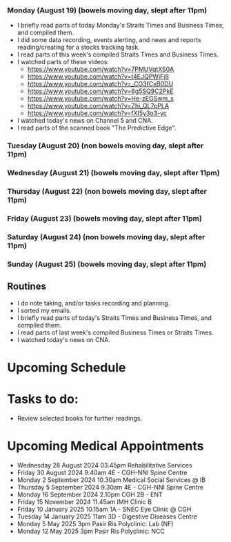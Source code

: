 ### Monday (August 19) (bowels moving day, slept after 11pm)
- I briefly read parts of today Monday's Straits Times and Business Times, and compiled them.
- I did some data recording, events alerting, and news and reports reading/creating for a stocks tracking task.
- I read parts of this week's compiled Straits Times and Business Times.
- I watched parts of these videos:
    - https://www.youtube.com/watch?v=7PMUVqtXS0A
    - https://www.youtube.com/watch?v=t4EJQPWjFj8
    - https://www.youtube.com/watch?v=_CO3fCxB0DU
    - https://www.youtube.com/watch?v=6g5SQ9C2PkE
    - https://www.youtube.com/watch?v=He-zEGSwm_s
    - https://www.youtube.com/watch?v=Zhi_QL7pPLA
    - https://www.youtube.com/watch?v=fXI5y3o3-yc
- I watched today's news on Channel 5 and CNA.
- I read parts of the scanned book "The Predictive Edge".

### Tuesday (August 20) (non bowels moving day, slept after 11pm)


### Wednesday (August 21) (bowels moving day, slept after 11pm)


### Thursday (August 22) (non bowels moving day, slept after 11pm)


### Friday (August 23) (bowels moving day, slept after 11pm)


### Saturday (August 24) (non bowels moving day, slept after 11pm)


### Sunday (August 25) (bowels moving day, slept after 11pm)




## Routines
- I do note taking, and/or tasks recording and planning.
- I sorted my emails.
- I briefly read parts of today's Straits Times and Business Times, and compiled them.
- I read parts of last week's compiled Business Times or Straits Times.
- I watched today's news on CNA.

# Upcoming Schedule

# Tasks to do:
- Review selected books for further readings.

# Upcoming Medical Appointments
- Wednesday 28 August 2024 03.45pm Rehabilitative Services
- Friday 30 August 2024 9.40am 4E - CGH-NNI Spine Centre
- Monday 2 September 2024 10.30am Medical Social Services @ IB
- Thursday 5 September 2024 9.30am 4E - CGH-NNI Spine Centre
- Monday 16 September 2024 2.10pm CGH 2B - ENT
- Friday 15 November 2024 11.45am IMH Clinic B
- Friday 10 January 2025 10.15am 1A - SNEC Eye Clinic @ CGH
- Tuesday 14 January 2025 11am 3D - Digestive Diseases Centre
- Monday 5 May 2025 3pm Pasir Ris Polyclinic: Lab (NF)
- Monday 12 May 2025 3pm Pasir Ris Polyclinic: NCC
